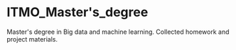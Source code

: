 # ITMO_Master's_degree
Master's degree in Big data and machine learning. Collected homework and project materials.
